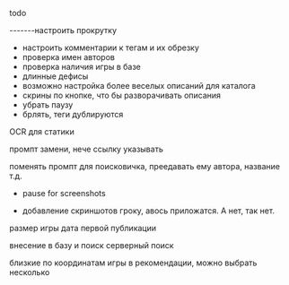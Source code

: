 todo


-------настроить прокрутку
- настроить комментарии к тегам и их обрезку
- проверка имен авторов
- проверка наличия игры в базе
- длинные дефисы
- возможно настройка более веселых описаний для каталога
- скрины по кнопке, что бы разворачивать описания
- убрать паузу
- брлять, теги дублируются

OCR для статики

промпт замени, нече ссылку указывать



поменять промпт для поисковичка, преедавать ему автора, название т.д.








- pause for screenshots

- добавление скриншотов гроку, авось приложатся. А нет, так нет.


размер игры 
дата первой публикации

внесение в базу и поиск
серверный поиск

близкие по координатам игры в рекомендации, можно выбрать несколько



